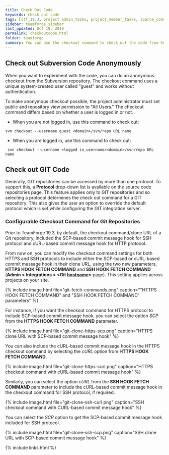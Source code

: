 ```yaml
---
title: Check Out Code
keywords: check out code
tags: [ctf_19.3, project admin_tasks, project_member_tasks, source_code, git_gerrit, scm]
sidebar: teamforge_sidebar
last_updated: Oct 10, 2019
permalink: checkoutcode.html
folder: teamforge
summary: You can use the checkout command to check out the code from Subversion or GIT repository.
---
```


## Check out Subversion Code Anonymously

When you want to experiment with the code, you can do an anonymous checkout from the Subversion repository. The checkout command uses a unique system-created user called "guest" and works without authentication.

To make anonymous checkout possible, the project administrator must set public and repository view permission to "All Users." The checkout command differs based on whether a user is logged in or not.

* When you are not logged in, use this command to check out:

```shell
svn checkout --username guest <domain>/svn/repo URL name
````

* When you are logged in, use this command to check out:

```shell
 svn checkout --username <logged in_username><domain>/svn/repo URL name
````

## Check out GIT Code

Generally, GIT repositories can be accessed by more than one protocol. To support this, a **Protocol** drop-down list is available on the source code repositories page. This feature applies only to GIT repositories and so selecting a protocol determines the check out command for a GIT repository. This also gives the user an option to override the default protocol which is set while configuring the GIT integration server.

<!--artf391607-->
### Configurable Checkout Command for Git Repositories

Prior to TeamForge 19.3, by default, the checkout command/clone URL of a Git repository, included the SCP-based commit message hook for SSH protocol and cURL-based commit message hook for HTTP protocol.

From now on, you can modify the checkout command settings for both HTTPS and SSH protocols to include either the SCP-based or cURL-based commit message hook in their clone URL, using the two new parameters, **HTTPS HOOK FETCH COMMAND** and **SSH HOOK FETCH COMMAND** (**Admin > Integrations > \<Git <a href="#" data-toggle="tooltip" data-original-title="hostname refers to the server on which Git integration is hosted">hostname</a>\>** page). This setting applies across projects on your site.

{% include image.html file="git-fetch-commands.png" caption="\"HTTPS HOOK FETCH COMMAND\" and \"SSH HOOK FETCH COMMAND\" parameters" %} 

For instance, if you want the checkout command for HTTPS protocol to include SCP-based commit message hook, you can select the option _SCP_ from the **HTTPS HOOK FETCH COMMAND** parameter. 

{% include image.html file="git-clone-https-scp.png" caption="HTTPS clone URL with SCP-based commit message hook" %}

You can also include the cURL-based commit message hook in the HTTPS checkout command by selecting the _cURL_ option from **HTTPS HOOK FETCH COMMAND**.

{% include image.html file="git-clone-https-curl.png" caption="HTTPS checkout command with cURL-based commit message hook" %}

Similarly, you can select the option _cURL_ from the **SSH HOOK FETCH COMMAND** parameter to include the cURL-based commit message hook in the checkout command for SSH protocol, if required. 

{% include image.html file="git-clone-ssh-curl.png" caption="SSH checkout command with CURL-based commit message hook" %} 

You can select the _SCP_ option to get the SCP-based commit message hook included for SSH protocol.

{% include image.html file="git-clone-ssh-scp.png" caption="SSH clone URL with SCP-based commit message hook" %} 



{% include links.html %}
